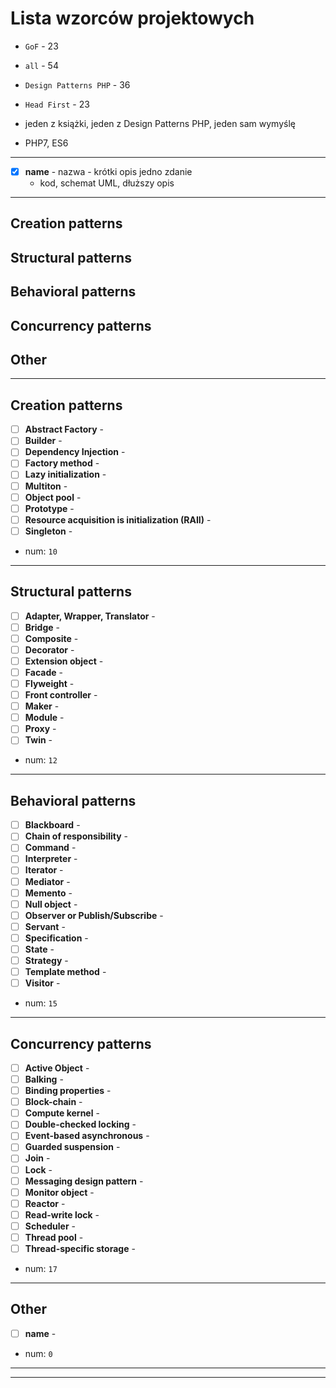 # Lista wzorców projektowych

- `GoF` - 23
- `all` - 54
- `Design Patterns PHP` - 36
- `Head First` - 23

- jeden z książki, jeden z Design Patterns PHP, jeden sam wymyślę
- PHP7, ES6

---
- [x] **name** - nazwa - krótki opis jedno zdanie
  - kod, schemat UML, dłuższy opis
---

## Creation patterns
## Structural patterns
## Behavioral patterns
## Concurrency patterns
## Other

---

## Creation patterns

- [ ] **Abstract Factory** -
- [ ] **Builder** -
- [ ] **Dependency Injection** -
- [ ] **Factory method** -
- [ ] **Lazy initialization** -
- [ ] **Multiton** -
- [ ] **Object pool** -
- [ ] **Prototype** -
- [ ] **Resource acquisition is initialization (RAII)** -
- [ ] **Singleton** -

- num: `10`
---

## Structural patterns

- [ ] **Adapter, Wrapper, Translator** -
- [ ] **Bridge** -
- [ ] **Composite** -
- [ ] **Decorator** -
- [ ] **Extension object** -
- [ ] **Facade** -
- [ ] **Flyweight** -
- [ ] **Front controller** -
- [ ] **Maker** -
- [ ] **Module** -
- [ ] **Proxy** -
- [ ] **Twin** -

- num: `12`
---

## Behavioral patterns

- [ ] **Blackboard** -
- [ ] **Chain of responsibility** -
- [ ] **Command** -
- [ ] **Interpreter** -
- [ ] **Iterator** -
- [ ] **Mediator** -
- [ ] **Memento** -
- [ ] **Null object** -
- [ ] **Observer or Publish/Subscribe** -
- [ ] **Servant** -
- [ ] **Specification** -
- [ ] **State** -
- [ ] **Strategy** -
- [ ] **Template method** -
- [ ] **Visitor** -

- num: `15`

---

## Concurrency patterns

- [ ] **Active Object** -
- [ ] **Balking** -
- [ ] **Binding properties** -
- [ ] **Block-chain** -
- [ ] **Compute kernel** -
- [ ] **Double-checked locking** -
- [ ] **Event-based asynchronous** -
- [ ] **Guarded suspension** -
- [ ] **Join** -
- [ ] **Lock** -
- [ ] **Messaging design pattern** -
- [ ] **Monitor object** -
- [ ] **Reactor** -
- [ ] **Read-write lock** -
- [ ] **Scheduler** -
- [ ] **Thread pool** -
- [ ] **Thread-specific storage** -

- num: `17`

---

## Other

- [ ] **name** -

- num: `0`

---


---
